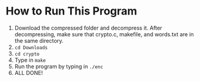 # How to Run This Program

1) Download the compressed folder and decompress it. After decompressing, make sure that crypto.c, makefile, and words.txt are in the same directory.
2) `cd Downloads`
3) `cd crypto`
4) Type in `make`
5) Run the program by typing in `./enc`
6) ALL DONE!

